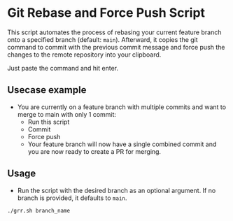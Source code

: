 # Git Rebase and Force Push Script

This script automates the process of rebasing your current feature branch onto a specified branch (default: `main`). Afterward, it copies the git command to commit with the previous commit message and force push the changes to the remote repository into your clipboard.

Just paste the command and hit enter.
## Usecase example
- You are currently on a feature branch with multiple commits and want to merge to main with only 1 commit:
  + Run this script
  + Commit
  + Force push
  + Your feature branch will now have a single combined commit and you are now ready to create a PR for merging.
## Usage
- Run the script with the desired branch as an optional argument. If no branch is provided, it defaults to `main`.

```bash
./grr.sh branch_name
